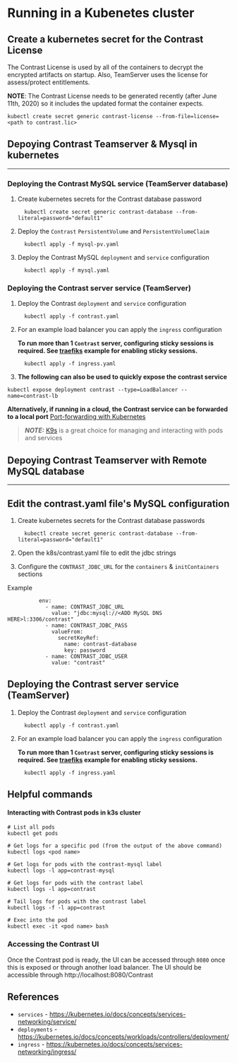# Running in a Kubenetes cluster

## Create a kubernetes secret for the Contrast License

The Contrast License is used by all of the containers to decrypt the encrypted artifacts on startup. Also, TeamServer uses the license for assess/protect entitlements.

**NOTE**: The Contrast License needs to be generated recently (after June 11th, 2020) so it includes the updated format the container expects.

```
kubectl create secret generic contrast-license --from-file=license=<path to contrast.lic>
```


## Depoying Contrast Teamserver & Mysql in kubernetes 
---


### Deploying the Contrast MySQL service (TeamServer database)

1. Create kubernetes secrets for the Contrast database password

         kubectl create secret generic contrast-database --from-literal=password="default1"

1. Deploy the `Contrast` `PersistentVolume` and `PersistentVolumeClaim`

         kubectl apply -f mysql-pv.yaml

1. Deploy the Contrast MySQL `deployment` and `service` configuration

         kubectl apply -f mysql.yaml

### Deploying the Contrast server service (TeamServer)

1. Deploy the Contrast `deployment` and `service` configuration

         kubectl apply -f contrast.yaml

1. For an example load balancer you can apply the `ingress` configuration

    **To run more than 1 `Contrast` server, configuring sticky sessions is required. See [traefiks](https://docs.traefik.io/routing/services/#sticky-sessions) example for enabling sticky sessions.**

         kubectl apply -f ingress.yaml

1.   **The following can also be used to quickly expose the contrast service**
```   
kubectl expose deployment contrast --type=LoadBalancer --name=contrast-lb
```

**Alternatively, if running in a cloud, the Contrast service can be forwarded to a local port**
[Port-forwarding with Kubernetes](https://kubernetes.io/docs/tasks/access-application-cluster/port-forward-access-application-cluster/#forward-a-local-port-to-a-port-on-the-pod)

> **_NOTE:_**  [K9s](https://k9scli.io/topics/install/) is a great choice for managing and interacting with pods and services


## Depoying Contrast Teamserver with Remote MySQL database 
---


## Edit the contrast.yaml file's MySQL configuration

1. Create kubernetes secrets for the Contrast database passwords

         kubectl create secret generic contrast-database --from-literal=password="default1"

2. Open the k8s/contrast.yaml file to edit the jdbc strings
3. Configure the `CONTRAST_JDBC_URL` for the `containers` & `initContainers` sections

Example
```
          env:
            - name: CONTRAST_JDBC_URL
              value: "jdbc:mysql://<ADD MySQL DNS HERE>l:3306/contrast"
            - name: CONTRAST_JDBC_PASS
              valueFrom:
                secretKeyRef:
                  name: contrast-database
                  key: password
            - name: CONTRAST_JDBC_USER
              value: "contrast"
```


## Deploying the Contrast server service (TeamServer)

1. Deploy the Contrast `deployment` and `service` configuration

         kubectl apply -f contrast.yaml

1. For an example load balancer you can apply the `ingress` configuration

    **To run more than 1 `Contrast` server, configuring sticky sessions is required. See [traefiks](https://docs.traefik.io/routing/services/#sticky-sessions) example for enabling sticky sessions.**

         kubectl apply -f ingress.yaml



## Helpful commands

#### Interacting with Contrast pods in k3s cluster

```
# List all pods
kubectl get pods

# Get logs for a specific pod (from the output of the above command)
kubectl logs <pod name>

# Get logs for pods with the contrast-mysql label
kubectl logs -l app=contrast-mysql

# Get logs for pods with the contrast label
kubectl logs -l app=contrast

# Tail logs for pods with the contrast label
kubectl logs -f -l app=contrast

# Exec into the pod
kubectl exec -it <pod name> bash
```

### Accessing the Contrast UI

Once the Contrast pod is ready, the UI can be accessed through `8080` once this is exposed or through another load balancer. The UI should be accessible through http://localhost:8080/Contrast


## References

* `services` - https://kubernetes.io/docs/concepts/services-networking/service/
* `deployments` - https://kubernetes.io/docs/concepts/workloads/controllers/deployment/
* `ingress` - https://kubernetes.io/docs/concepts/services-networking/ingress/